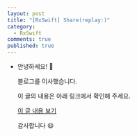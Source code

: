 ```yaml
---
layout: post
title: "[RxSwift] Share(replay:)"
category: 
  - RxSwift
comments: true
published: true
---
```


- 안녕하세요! 👋

  블로그를 이사했습니다.

  이 글의 내용은 아래 링크에서 확인해 주세요.

  [이 글 내용 보기](https://gitminam.com/blog/ios/rxswift-sharereplay/)

  감사합니다 😃